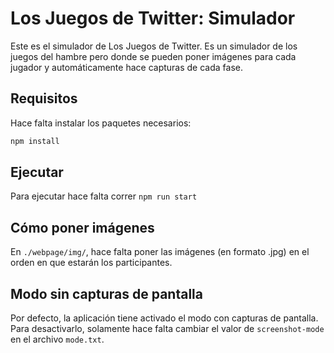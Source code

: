 # Los Juegos de Twitter: Simulador

Este es el simulador de Los Juegos de Twitter. Es un simulador de los juegos del hambre pero donde se pueden poner imágenes para cada jugador y automáticamente hace capturas de cada fase.

## Requisitos
Hace falta instalar los paquetes necesarios:
```sh
npm install
```

## Ejecutar
Para ejecutar hace falta correr `npm run start`

## Cómo poner imágenes
En `./webpage/img/`, hace falta poner las imágenes (en formato .jpg) en el orden en que estarán los participantes.

## Modo sin capturas de pantalla
Por defecto, la aplicación tiene activado el modo con capturas de pantalla. Para desactivarlo, solamente hace falta cambiar el valor de `screenshot-mode` en el archivo `mode.txt`.